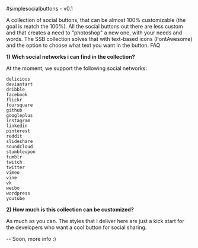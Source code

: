 #simplesocialbuttons - v0.1

A collection of social buttons, that can be almost 100% customizable (the goal is reatch the 100%). All the social buttons out there are less custom and that creates a need to "photoshop" a new one, with your needs and words. The SSB collection solves that with text-based icons (FontAwesome) and the option to choose what text you want in the button.
FAQ

**1) Wich social networks i can find in the collection?**

At the moment, we support the following social networks:

    delicious
    deviantart
    dribble
    facebook
    flickr
    foursquare
    github
    googleplus
    instagram
    linkedin
    pinterest
    reddit
    slideshare
    soundcloud
    stumbleupon
    tumblr
    twitch
    twitter
    vimeo
    vine
    vk
    weibo
    wordpress
    youtube

**2) How much is this collection can be customized?**

As much as you can. The styles that I deliver here are just a kick start for the developers who want a cool button for social sharing.

-- Soon, more info :)
